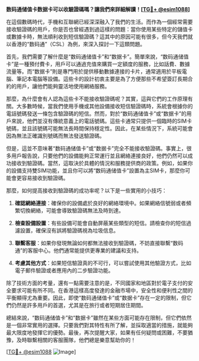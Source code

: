 **数码通储值卡数据卡可以收驗證碼嗎？讓我們來詳細解讀！[[TG💪+ @esim1088](https://t.me/s/esim1088)]**

在這個數碼時代，手機和互聯網已經深深融入了我們的生活。而作為一個經常需要接收驗證碼的用戶，你是否也曾經遇到過這樣的問題：當你使用某些特定的儲值卡或數據卡時，無法順利收到短信驗證碼？這其中的原因可能有很多，但今天我們就以香港的“数码通”（CSL）為例，來深入探討一下這類問題。

首先，我們需要了解什麼是“数码通储值卡”和“数据卡”。簡單來說，“数码通储值卡”是一種預付費卡，用戶可以通過充值來購買一定額度的服務，比如話費、數據流量等。而“数据卡”則是專門用於提供移動數據連接的卡片，通常適用於平板電腦、筆記本電腦等設備。這些卡的設計初衷主要是為了方便那些不希望簽訂長期合約的用戶，讓他們能夠靈活地使用網絡服務。

那麼，為什麼會有人認為這些卡不能接收驗證碼呢？其實，這與它們的工作原理有關。大多數時候，當我們使用手機或其他設備接收短信驗證碼時，系統會根據你的電話號碼發送一條包含驗證碼的短信。然而，對於“数码通储值卡”或“数据卡”的用戶來說，他們並沒有傳統意義上的電話號碼。這些卡通常只提供一個臨時的SIM卡號碼，並且該號碼可能無法長時間保持穩定性。因此，在某些情況下，系統可能會因為無法正確識別號碼而無法發送驗證碼。

但是，這並不意味著“数码通储值卡”或“数据卡”完全不能接收驗證碼。事實上，很多用戶報告說，只要他們的設備能夠正常運行並且網絡連接良好，他們仍然可以成功接收到驗證碼。當然，這取決於具體的情況和服務提供商的政策。例如，如果你的設備支持雙SIM功能，並且你可以將“数码通储值卡”設置為主SIM卡，那麼你可能會更容易接收到驗證碼。

那麼，如何提高接收到驗證碼的成功率呢？以下是一些實用的小技巧：

1. **確認網絡連接**：確保你的設備處於良好的網絡環境中。如果網絡信號弱或者頻繁切換網絡，可能會導致驗證碼無法及時到達。
   
2. **檢查設備設置**：有些設備可能會自動屏蔽某些類型的短信。請檢查你的短信過濾設置，確保沒有誤將驗證碼視為垃圾信息。

3. **聯繫客服**：如果你發現無論如何都無法接收到驗證碼，不妨直接聯繫“数码通”的客服中心。他們通常能提供更專業的建議和支持。

4. **考慮其他方式**：如果短信驗證真的不可行，可以嘗試使用其他驗證方式，比如電子郵件驗證或者應用內的二步驗證功能。

除了技術方面的考量，還有一點需要注意的是，不同國家和地區對於電子支付的安全要求可能有所不同。在香港這樣高度發達的金融市場中，安全性和便利性之間的平衡顯得尤為重要。因此，即使“数码通储值卡”或“数据卡”存在一定的限制，但它們仍然是許多用戶的首選，尤其是在旅行或者短期居住期間。

總結來說，“数码通储值卡”和“数据卡”雖然在某些方面可能存在限制，但它們依然是一個非常實用的選擇。只要我們對其特性有所了解，並採取適當的措施，就能夠最大限度地發揮它的優勢。最後，再次提醒大家，如果有任何疑問或困難，不要猶豫，及時聯繫相關的客服團隊，他們總是樂意幫助你的！

[[TG💪+ @esim1088](https://t.me/s/esim1088) ![Image](https://i.postimg.cc/4NQfJmqS/Snipaste-2025-05-13-00-14-12.png)]